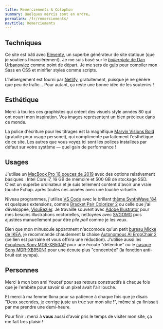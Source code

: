 ```yaml
---
title: Remerciements & Colophon
summary: Quelques mercis sont en ordre…
permalink: /fr/remerciements/
navtitle: Remerciements
---
```


## Techniques

Ce site est bâti avec [Eleventy](https://www.11ty.dev/), un superbe générateur de site statique (que je soutiens financièrement). Je me suis basé sur le [*boilerplate* de Dan Urbanowicz](https://templates.netlify.com/template/eleventy-netlify-boilerplate/) comme point de départ. Je me sers de [gulp](https://gulpjs.com/) pour compiler mon Sass en CSS et minifier styles comme scripts.

L'hébergement est fourni par [Netlify](https://netlify.com/), gratuitement, puisque je ne génère que peu de trafic… Pour autant, ça reste une bonne idée de les soutenirs !

## Esthétique

Merci à tou·tes ces graphistes qui créent des visuels style années 80 qui ont nourri mon inspiration. Vos images représentent un bien précieux dans ce monde.

La police d'écriture pour les titrages est la magnifique [Marvin Visions Bold](https://www.readvisions.com/marvin) (gratuite pour usage personel), qui complimente parfaitement l'esthétique de ce site. Les autres que vous voyez ici sont les polices installées par défaut sur votre système — quel gain de performance !

## Usages

J'utilise un [MacBook Pro 16 pouces de 2019](https://www.apple.com/macbook-pro-16/) avec des options relativement basiques : Intel Core i7, 16 GB de mémoire et 500 GB de stockage SSD. C'est un superbe ordinateur et je suis tellement content d'avoir une vraie touche Échap. après toutes ces années avec une touche virtuelle.

Niveau programmes, j'utilise [VS Code](https://code.visualstudio.com/) avec le brillant [thème SynthWave '84](https://marketplace.visualstudio.com/items?itemName=RobbOwen.synthwave-vscode) et quelques extensions, comme [Bracket Pair Colorizer 2](https://marketplace.visualstudio.com/items?itemName=CoenraadS.bracket-pair-colorizer-2) ou celle que j'ai développée, [VisuBezier](https://marketplace.visualstudio.com/items?itemName=chriskirknielsen.visubezier). Je travaille souvent avec [Adobe Illustrator](https://www.adobe.com/products/illustrator.html) pour mes besoins illustrations vectorielles, nettoyées avec [SVGOMG](https://jakearchibald.github.io/svgomg/) puis ajustées manuellement pour être _pile poil_ comme je les veux.

Bien que mon minuscule appartment n'accomode qu'un petit [bureau Micke de IKEA](https://www.ikea.com/us/en/p/micke-desk-black-brown-20244747/), je recommande chaudement la chaise [Autonomous AI ErgoChair 2](https://www.autonomous.ai/office-chairs/ergonomic-chair/?rid=7a4b2c) (ce lien est parrainé et vous offrira une réduction). J'utilise aussi les [écouteurs Sony MDR-XB50AP](https://www.sony.com/electronics/in-ear-headphones/mdr-xb50ap) pour une écoute "détendue" ou le [casque Sony MDR-XB950N1](https://www.sony.com/electronics/support/wireless-headphones-bluetooth-headphones/mdr-xb950n1) pour une écoute plus "concentrée" (la fonction anti-bruit est sympa).

## Personnes

Merci à mon bon ami Youcef pour ses retours constructifs à chaque fois que je l'embête pour savoir si un pixel avait l'air louche.

Et merci à ma femme Ilona pour sa patience à chaque fois que je disais "Deux secondes, je corrige juste un truc sur mon site !", même si ça finissait par me prendre une demi-heure.

Pour finir : merci à **vous** aussi d'avoir pris le temps de visiter mon site, ça me fait très plaisir !
